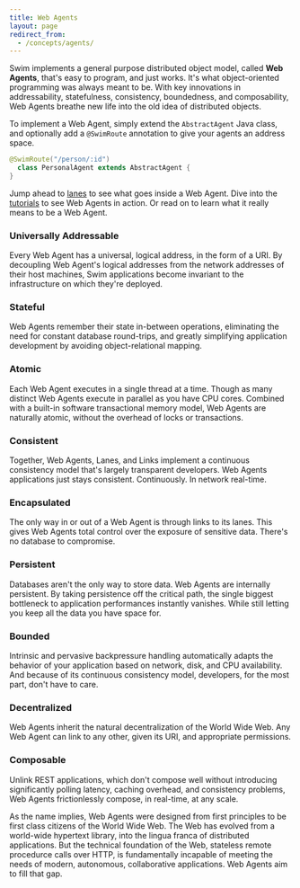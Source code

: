 ```yaml
---
title: Web Agents
layout: page
redirect_from:
  - /concepts/agents/
---
```


Swim implements a general purpose distributed object model, called **Web Agents**, that's easy to program, and just works. It's what object-oriented programming was always meant to be. With key innovations in addressability, statefulness, consistency, boundedness, and composability, Web Agents breathe new life into the old idea of distributed objects.

To implement a Web Agent, simply extend the `AbstractAgent` Java class, and optionally add a `@SwimRoute` annotation to give your agents an address space.

```java
@SwimRoute("/person/:id")
  class PersonalAgent extends AbstractAgent {
}
```

Jump ahead to [lanes](/reference/lanes) to see what goes inside a Web Agent. Dive into the [tutorials](/tutorials) to see Web Agents in action. Or read on to learn what it really means to be a Web Agent.

### Universally Addressable

Every Web Agent has a universal, logical address, in the form of a URI. By decoupling Web Agent's logical addresses from the network addresses of their host machines, Swim applications become invariant to the infrastructure on which they're deployed.

### Stateful

Web Agents remember their state in-between operations, eliminating the need for constant database round-trips, and greatly simplifying application development by avoiding object-relational mapping.

### Atomic

Each Web Agent executes in a single thread at a time. Though as many distinct Web Agents execute in parallel as you have CPU cores. Combined with a built-in software transactional memory model, Web Agents are naturally atomic, without the overhead of locks or transactions.

### Consistent

Together, Web Agents, Lanes, and Links implement a continuous consistency model that's largely transparent developers. Web Agents applications just stays consistent. Continuously. In network real-time.

### Encapsulated

The only way in or out of a Web Agent is through links to its lanes. This gives Web Agents total control over the exposure of sensitive data. There's no database to compromise.

### Persistent

Databases aren't the only way to store data. Web Agents are internally persistent. By taking persistence off the critical path, the single biggest bottleneck to application performances instantly vanishes. While still letting you keep all the data you have space for.

### Bounded

Intrinsic and pervasive backpressure handling automatically adapts the behavior of your application based on network, disk, and CPU availability. And because of its continuous consistency model, developers, for the most part, don't have to care.

### Decentralized

Web Agents inherit the natural decentralization of the World Wide Web. Any Web Agent can link to any other, given its URI, and appropriate permissions.

### Composable

Unlink REST applications, which don't compose well without introducing significantly polling latency, caching overhead, and consistency problems, Web Agents frictionlessly compose, in real-time, at any scale.

As the name implies, Web Agents were designed from first principles to be first class citizens of the World Wide Web. The Web has evolved from a world-wide hypertext library, into the lingua franca of distributed applications. But the technical foundation of the Web, stateless remote procedurce calls over HTTP, is fundamentally incapable of meeting the needs of modern, autonomous, collaborative applications. Web Agents aim to fill that gap.
